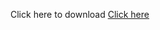 Click here to download
<a href="https://drive.google.com/open?id=16f0KPwQLOVL-xAAOodVPEzzjH5-LoWQh">Click here</a>
